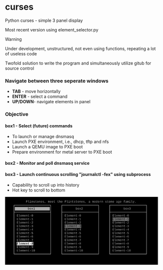 
curses
=
Python curses - simple 3 panel display

Most recent version using element_selector.py

> [!WARNING]
> Under development, unstructured, not even using functions, repeating a lot of useless code

Twofold solution to write the program and simultaneously utilize gitub for source control

### Navigate between three seperate windows
* **TAB** - move horizontally
* **ENTER** - select a command
* **UP/DOWN**- navigate elements in panel

### Objective
#### box1 - Select (future) commands
* To launch or manage dnsmasq
* Launch PXE environment, i.e., dhcp, tftp and nfs
* Launch a QEMU image to PXE boot
* Prepare environment for metal server to PXE boot

#### box2 - Monitor and poll dnsmasq service
#### box3 - Launch continuous scrolling "journalctl -fex" using subprocess
* Capability to scroll up into history
* Hot key to scroll to bottom


![alt text](https://github.com/mitalix/curses/blob/main/Screenshot_2024-02-17_00-45-06.png?raw=true)

